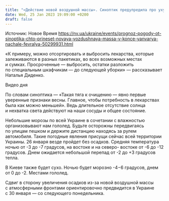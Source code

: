 ```yaml
---
title: "«Действие новой воздушной массы». Синоптик предупредила про ухудшение погодных условий в Украине"
date: Wed, 25 Jan 2023 19:09:00 +0200
draft: false
---
```

Источник: Новое Время https://nv.ua/ukraine/events/prognoz-pogody-ot-sinoptika-chto-prineset-novaya-vozdushnaya-massa-v-konce-yanvarya-nachale-fevralya-50299931.html


«К примеру, можно отсортировать и выбросить лекарства, которые залеживаются в разных пакетиках, во всех возможных местах и сумках. Просроченные — выбросить, остатки разложить по специальным шкафчикам — до следующей уборки» — рассказывает Наталья Диденко. 

  Видео дня   

По словам синоптика — «Такая тяга к очищению — явно первые уверенные признаки весны. Главное, чтобы потребность в лекарствах была как можно меньшей». Ведь длительное отсутствие солнца и нехватка света действуют на наши сосуды и общее состояние. 

Небольшие морозы по всей Украине в сочетании с влажностью организовывают нам гололед. Будьте осторожны передвигаясь по улицам пешком и держите дистанцию находясь за рулем автомобиля. Такие погодные явления присущи сейчас всей территории Украины. 26 января везде пройдет без осадков. Средняя температура ночью от -3 до -7 градусов, на востоке и на северо- востоке от -6 до -12 градусов. Днем ожидается небольшой перепад от -2 до +3 градусов тепла.

В Киеве также будет сухо. Ночью будет морозно -4−6 градусов, днем от 0 до -2. Местами гололед.

Сдвиг в сторону увеличения осадков из-за новой воздушной массы с атмосферными фронтами ориентировочно предвидится в Украине с 30 января — со следующего понедельника. 
